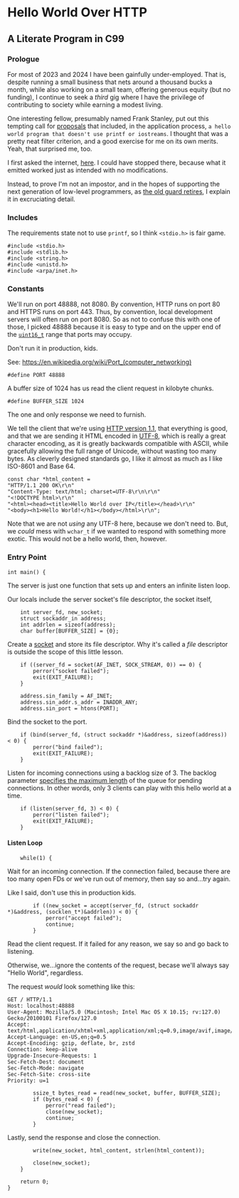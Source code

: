 # Hello World Over HTTP

## A Literate Program in C99

### Prologue

For most of 2023 and 2024 I have been gainfully under-employed. That is, despite running a small business that nets around a thousand bucks a month, while also working on a small team, offering generous equity (but no funding), I continue to seek a _third_ gig where I have the privilege of contributing to society while earning a modest living.

One interesting fellow, presumably named Frank Stanley, put out this tempting call for [proposals][1] that included, in the application process, `a hello world program that doesn't use printf or iostreams`. I thought that was a pretty neat filter criterion, and a good exercise for me on its own merits. Yeah, that surprised me, too.

[1]: https://news.ycombinator.com/item?id=40846857

I first asked the internet, [here](https://www.perplexity.ai/search/write-a-basic-http-webserver-i-99XdilJ9S5WtmLxIFlDeCQ#0). I could have stopped there, because what it emitted worked just as intended with no modifications.

Instead, to prove I'm not an impostor, and in the hopes of supporting the next generation of low-level programmers, as [the old guard retires][2], I explain it in excruciating detail.

[2]: https://www.nextavenue.org/older-coders/

### Includes

The requirements state not to use `printf`, so I think `<stdio.h>` is fair game.

    #include <stdio.h>
    #include <stdlib.h>
    #include <string.h>
    #include <unistd.h>
    #include <arpa/inet.h>
    
### Constants

We'll run on port 48888, not 8080. By convention, HTTP runs on port 80 and HTTPS runs on port 443. Thus, by convention, local development servers will often run on port 8080. So as not to confuse this with one of those, I picked 48888 because it is easy to type and on the upper end of the [`uint16_t`](https://www.perplexity.ai/search/what-s-an-unsigned-16-bit-inte-PFMJBw1bT6qj0RkHHVbz1Q#0) range that ports may occupy.

Don't run it in production, kids.

See: https://en.wikipedia.org/wiki/Port_(computer_networking)

    #define PORT 48888

A buffer size of 1024 has us read the client request in kilobyte chunks.

    #define BUFFER_SIZE 1024

The one and only response we need to furnish.

We tell the client that we're using [HTTP version 1.1][3], that everything is good,
and that we are sending it HTML encoded in [UTF-8][4], which is really a great character encoding, as it is greatly backwards compatible with ASCII, while gracefully allowing the full range of Unicode, without wasting too many bytes. As cleverly designed standards go, I like it almost as much as I like ISO-8601 and Base 64.

[3]: https://datatracker.ietf.org/doc/html/rfc9112
[4]: https://www.cl.cam.ac.uk/~mgk25/ucs/utf-8-history.txt

    const char *html_content = 
    "HTTP/1.1 200 OK\r\n"
    "Content-Type: text/html; charset=UTF-8\r\n\r\n"
    "<!DOCTYPE html>\r\n"
    "<html><head><title>Hello World over IP</title></head>\r\n"
    "<body><h1>Hello World!</h1></body></html>\r\n";

Note that we are not _using_ any UTF-8 here, because we don't need to.
But, we _could_ mess with `wchar_t` if we wanted to respond with something more exotic. This would not be a hello world, then, however.


### Entry Point

    int main() {

The server is just one function that sets up and enters an infinite listen loop.

Our locals include the server socket's file descriptor, the socket itself,

        int server_fd, new_socket;
        struct sockaddr_in address;
        int addrlen = sizeof(address);
        char buffer[BUFFER_SIZE] = {0};

Create a [socket][5] and store its file descriptor. Why it's called a _file_ descriptor
is outside the scope of this little lesson.

[5]: https://en.wikipedia.org/wiki/Unix_domain_socket

        if ((server_fd = socket(AF_INET, SOCK_STREAM, 0)) == 0) {
            perror("socket failed");
            exit(EXIT_FAILURE);
        }

        address.sin_family = AF_INET;
        address.sin_addr.s_addr = INADDR_ANY;
        address.sin_port = htons(PORT);

Bind the socket to the port.

        if (bind(server_fd, (struct sockaddr *)&address, sizeof(address)) < 0) {
            perror("bind failed");
            exit(EXIT_FAILURE);
        }

Listen for incoming connections using a backlog size of 3. The backlog parameter [specifies the maximum length][6] of the queue for pending connections. In other words, only 3 clients can play with this hello world at a time.

[6]: https://www.perplexity.ai/search/when-opening-a-unix-socket-we-Q0OyXVm6SSu0l.G9c5xTXw#0

        if (listen(server_fd, 3) < 0) {
            perror("listen failed");
            exit(EXIT_FAILURE);
        }

#### Listen Loop

        while(1) {

Wait for an incoming connection. If the connection failed, because there are too many open FDs or we've run out of memory, then say so and...try again.

Like I said, don't use this in production kids.

            if ((new_socket = accept(server_fd, (struct sockaddr *)&address, (socklen_t*)&addrlen)) < 0) {
                perror("accept failed");
                continue;
            }

Read the client request. If it failed for any reason, we say so and go back to listening. 

Otherwise, we...ignore the contents of the request, becase we'll always say "Hello World", regardless.

The request _would_ look something like this:

```http
GET / HTTP/1.1
Host: localhost:48888
User-Agent: Mozilla/5.0 (Macintosh; Intel Mac OS X 10.15; rv:127.0) Gecko/20100101 Firefox/127.0
Accept: text/html,application/xhtml+xml,application/xml;q=0.9,image/avif,image/webp,*/*;q=0.8
Accept-Language: en-US,en;q=0.5
Accept-Encoding: gzip, deflate, br, zstd
Connection: keep-alive
Upgrade-Insecure-Requests: 1
Sec-Fetch-Dest: document
Sec-Fetch-Mode: navigate
Sec-Fetch-Site: cross-site
Priority: u=1
```

            ssize_t bytes_read = read(new_socket, buffer, BUFFER_SIZE);
            if (bytes_read < 0) {
                perror("read failed");
                close(new_socket);
                continue;
            }

Lastly, send the response and close the connection.

            write(new_socket, html_content, strlen(html_content));

            close(new_socket);
        }

        return 0;
    }
